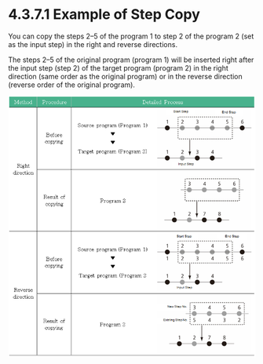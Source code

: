 # 4.3.7.1 Example of Step Copy

You can copy the steps 2–5 of the program 1 to step 2 of the program 2 \(set as the input step\) in the right and reverse directions.

The steps 2–5 of the original program \(program 1\) will be inserted right after the input step \(step 2\) of the target program \(program 2\) in the right direction \(same order as the original program\) or in the reverse direction \(reverse order of the original program\).

![](../../../_assets/image_321.png)



